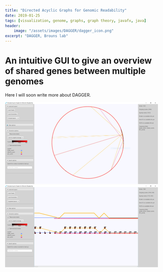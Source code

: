 ```yaml
---
title: "Directed Acyclic Graphs for Genomic Readability"
date: 2019-01-25
tags: [visualization, genome, graphs, graph theory, javafx, java]
header:
	image: "/assets/images/DAGGER/dagger_icon.png"
excerpt: "DAGGER, Brouns lab"
---
```


# An intuitive GUI to give an overview of shared genes between multiple genomes

Here I will soon write more about DAGGER.

<a href="/assets/images/DAGGER/circlelayout.PNG"><img src="/assets/images/DAGGER/circlelayout.PNG"></a>
<a href="/assets/images/DAGGER/sugiyamalayout.PNG"><img src="/assets/images/DAGGER/sugiyamalayout.PNG"></a>